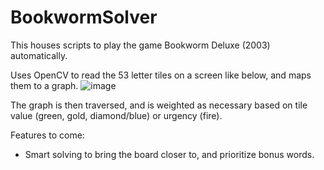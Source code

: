 # BookwormSolver
This houses scripts to play the game Bookworm Deluxe (2003) automatically.

Uses OpenCV to read the 53 letter tiles on a screen like below, and maps them to a graph.
![image](https://user-images.githubusercontent.com/61003769/121995121-519e9f00-cd5b-11eb-9c4f-131aa4e1aafc.png)

The graph is then traversed, and is weighted as necessary based on tile value (green, gold, diamond/blue) or urgency (fire).

Features to come:
- Smart solving to bring the board closer to, and prioritize bonus words.
